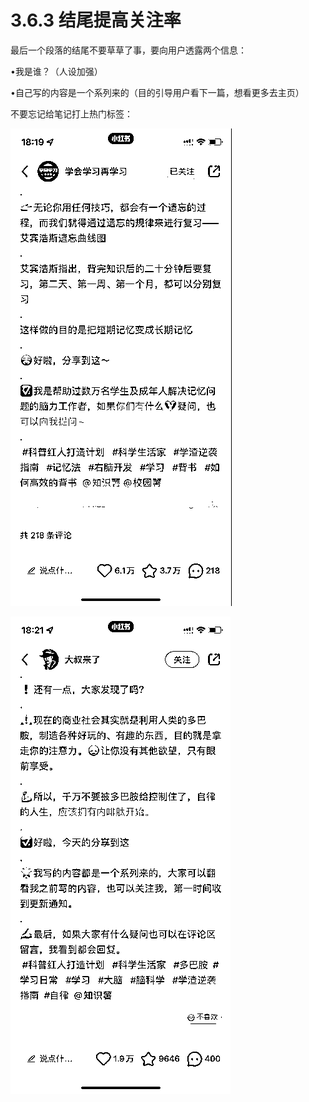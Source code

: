 # 3.6.3 结尾提高关注率

最后一个段落的结尾不要草草了事，要向用户透露两个信息：

•我是谁？（人设加强）

•自己写的内容是一个系列来的（目的引导用户看下一篇，想看更多去主页）

不要忘记给笔记打上热门标签：

![](img/7dc25a669306e795f8122c0ba102fdba.png)

![](img/669c6903885413f834fc593d9bd7a7ea.png)